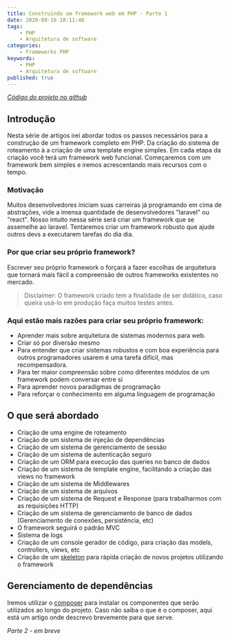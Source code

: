 ```yaml
---
title: Construindo um framework web em PHP - Parte 1
date: 2020-09-16 18:11:40
tags:
    - PHP
    - Arquitetura de software
categories:
    - Frameworks PHP
keywords:
    - PHP
    - Arquitetura de software
published: true
---
```


*[Código do projeto no github](https://github.com/ovalves/selene)*

## Introdução
Nesta série de artigos irei abordar todos os passos necessários para a construção de um framework completo em PHP. Da criação do sistema de roteamento à a criação de uma template engine simples. Em cada etapa da criação você terá um framework web funcional. Começaremos com um framework bem simples e iremos acrescentando mais recursos com o tempo.

### Motivação
Muitos desenvolvedores iniciam suas carreiras já programando em cima de abstrações,
vide a imensa quantidade de desenvolvedores "laravel" ou "react".
Nosso intuito nessa série será criar um framework que se assemelhe ao laravel. Tentaremos criar um framework robusto que ajude outros devs a executarem tarefas do dia dia.

### Por que criar seu próprio framework?
Escrever seu próprio framework o forçará a fazer escolhas de arquitetura que tornará mais fácil a compreensão de outros frameworks existentes no mercado.

>Disclaimer: O framework criado tem a finalidade de ser didático, caso queira usá-lo em produção faça muitos testes antes.

### Aqui estão mais razões para criar seu próprio framework:
- Aprender mais sobre arquitetura de sistemas modernos para web.
- Criar só por diversão mesmo
- Para entender que criar sistemas robustos e com boa experiência para outros programadores usarem é uma tarefa difícil, mas recompensadora.
- Para ter maior compreensão sobre como diferentes módulos de um framework podem conversar entre si
- Para aprender novos paradigmas de programação
- Para reforçar o conhecimento em alguma linguagem de programação

## O que será abordado
- Criação de uma engine de roteamento
- Criação de um sistema de injeção de dependências
- Criação de um sistema de gerenciamento de sessão
- Criação de um sistema de autenticação seguro
- Criação de um ORM para execução das queries no banco de dados
- Criação de um sistema de template engine, facilitando a criação das views no framework
- Criação de um sistema de Middlewares
- Criação de um sistema de arquivos
- Criação de um sistema de Request e Response (para trabalharmos com as requisições HTTP)
- Criação de um sistema de gerenciamento de banco de dados (Gerenciamento de conexões, persistência, etc)
- O framework seguirá o padrão MVC
- Sistema de logs
- Criação de um console gerador de código, para criação das models, controllers, views, etc
- Criação de um [skeleton](https://github.com/ovalves/selene-skeleton) para rápida criação de novos projetos utilizando o framework

## Gerenciamento de dependências
Iremos utilizar o [composer](https://getcomposer.org) para instalar os componentes que serão utilizados ao longo do projeto. Caso não saiba o que é o composer, aqui está um artigo onde descrevo brevemente para que serve.

*Parte 2 - em breve*